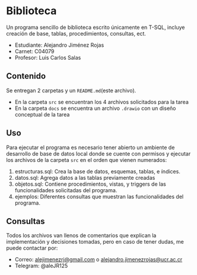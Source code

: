 # Biblioteca

Un programa sencillo de biblioteca escrito únicamente en T-SQL, incluye creación de base, tablas, procedimientos, consultas, ect.

- Estudiante: Alejandro Jiménez Rojas
- Carnet: C04079
- Profesor: Luis Carlos Salas

## Contenido

Se entregan 2 carpetas y un `README.md`(este archivo).

- En la carpeta `src` se encuentran los 4 archivos solicitados para la tarea
- En la carpeta `docs` se encuentra un archivo `.drawio` con un diseño conceptual de la tarea

## Uso

Para ejecutar el programa es necesario tener abierto un ambiente de desarrollo de base de datos local donde se cuente con permisos y ejecutar los archivos de la carpeta `src` en el orden que vienen numerados:

1. estructuras.sql: Crea la base de datos, esquemas, tablas, e índices.
2. datos.sql: Agrega datos a las tablas previamente creadas
3. objetos.sql: Contiene procedimientos, vistas, y triggers de las funcionalidades solicitadas del programa.
4. ejemplos: Diferentes consultas que muestran las funcionalidades del programa.

## Consultas

Todos los archivos van llenos de comentarios que explican la implementación y decisiones tomadas, pero en caso de tener dudas, me puede contactar por:

- Correo: alejimenezrj@gmail.com o alejandro.jimenezrojas@ucr.ac.cr
- Telegram: @aleJR125

